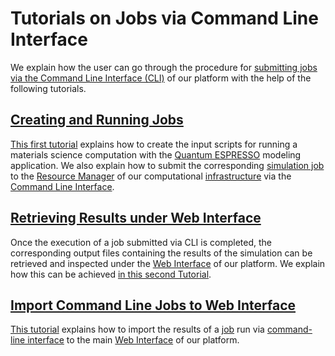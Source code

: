 # Tutorials on Jobs via Command Line Interface

We explain how the user can go through the procedure for [submitting jobs via the Command Line Interface (CLI)](../../jobs-cli/overview.md) of our platform with the help of the following tutorials.

## [Creating and Running Jobs](job-cli-example.md)

[This first tutorial](job-cli-example.md) explains how to create the input scripts for running a materials science computation with the [Quantum ESPRESSO](../../software-directory/modeling/quantum-espresso/overview.md) modeling application. We also explain how to submit the corresponding [simulation job](../../jobs/overview.md) to the [Resource Manager](../../infrastructure/resource/overview.md) of our computational [infrastructure](../../infrastructure/overview.md) via the [Command Line Interface](../../cli/overview.md).

## [Retrieving Results under Web Interface](view-results.md) 

Once the execution of a job submitted via CLI is completed, the corresponding output files containing the results of the simulation can be retrieved and inspected under the [Web Interface](../../ui/overview.md) of our platform. We explain how this can be achieved [in this second Tutorial](view-results.md).

## [Import Command Line Jobs to Web Interface](cli-job-import.md)

[This tutorial](cli-job-import.md) explains how to import the results of a [job](../../jobs-cli/overview.md) run via [command-line interface](../../cli/overview.md) to the main [Web Interface](../../ui/overview.md) of our platform.
